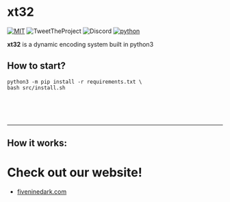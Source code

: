 # xt32
[![MIT](https://img.shields.io/packagist/l/doctrine/orm.svg)](https://github.com/CRO-THEHACKER/v1ew-s0urce/blob/master/LICENSE)
![TweetTheProject](https://img.shields.io/twitter/url?url=https%3A%2F%2Fgithub.com%2FCRO-THEHACKER%2Fv1ew-s0urce)
![Discord](https://img.shields.io/discord/541829295870443542)
[![python](https://img.shields.io/badge/python-3-brightgreen.svg)](https://www.python.org/downloads/release/python-381/)

**xt32** is a dynamic encoding system built in python3

## How to start?

```
python3 -m pip install -r requirements.txt \
bash src/install.sh
```
<br><br><br><hr>

## How it works:




# Check out our website!

+ [fiveninedark.com](https://fiveninedark.com/)
